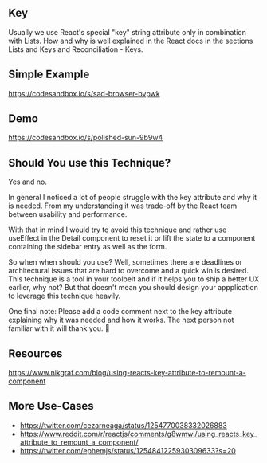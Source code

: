 ## Key

Usually we use React's special "key" string attribute only in combination with Lists. How and why is well explained in the React docs in the sections Lists and Keys and Reconciliation - Keys.

## Simple Example

https://codesandbox.io/s/sad-browser-bvpwk

## Demo

https://codesandbox.io/s/polished-sun-9b9w4

## Should You use this Technique?

Yes and no.

In general I noticed a lot of people struggle with the key attribute and why it is needed. From my understanding it was trade-off by the React team between usability and performance.

With that in mind I would try to avoid this technique and rather use useEffect in the Detail component to reset it or lift the state to a component containing the sidebar entry as well as the form.

So when when should you use? Well, sometimes there are deadlines or architectural issues that are hard to overcome and a quick win is desired. This technique is a tool in your toolbelt and if it helps you to ship a better UX earlier, why not? But that doesn't mean you should design your appplication to leverage this technique heavily.

One final note: Please add a code comment next to the key attribute explaining why it was needed and how it works. The next person not familiar with it will thank you. 🙂

## Resources

https://www.nikgraf.com/blog/using-reacts-key-attribute-to-remount-a-component

## More Use-Cases

- https://twitter.com/cezarneaga/status/1254770038332026883
- https://www.reddit.com/r/reactjs/comments/g8wmwi/using_reacts_key_attribute_to_remount_a_component/
- https://twitter.com/ephemjs/status/1254841225930309633?s=20
